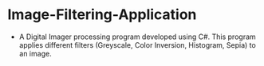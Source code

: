 # Image-Filtering-Application
-	A Digital Imager processing program developed using C#. This program applies different filters (Greyscale, Color Inversion, Histogram, Sepia) to an image. 
